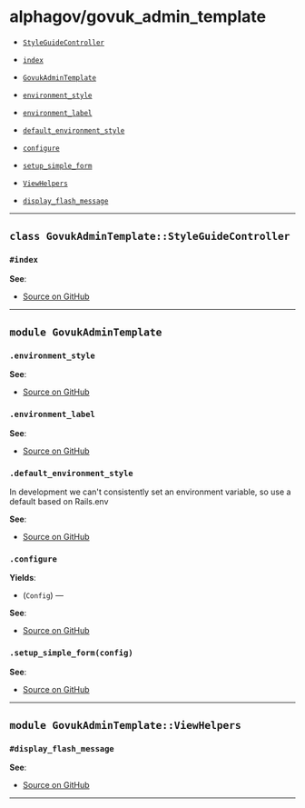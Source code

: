 # alphagov/govuk_admin_template

- [`StyleGuideController`](#class-govukadmintemplatestyleguidecontroller)
 - [`index`](#index)

- [`GovukAdminTemplate`](#module-govukadmintemplate)
 - [`environment_style`](#environment_style)
 - [`environment_label`](#environment_label)
 - [`default_environment_style`](#default_environment_style)
 - [`configure`](#configure)
 - [`setup_simple_form`](#setup_simple_formconfig)

- [`ViewHelpers`](#module-govukadmintemplateviewhelpers)
 - [`display_flash_message`](#display_flash_message)

---

## `class GovukAdminTemplate::StyleGuideController`

### `#index`



**See**:
- [Source on GitHub](https://github.com/alphagov/govuk_admin_template/blob/master/app/controllers/govuk_admin_template/style_guide_controller.rb#L3)

---

## `module GovukAdminTemplate`

### `.environment_style`



**See**:
- [Source on GitHub](https://github.com/alphagov/govuk_admin_template/blob/master/lib/govuk_admin_template.rb#L10)

### `.environment_label`



**See**:
- [Source on GitHub](https://github.com/alphagov/govuk_admin_template/blob/master/lib/govuk_admin_template.rb#L14)

### `.default_environment_style`

In development we can't consistently set an environment
variable, so use a default based on Rails.env


**See**:
- [Source on GitHub](https://github.com/alphagov/govuk_admin_template/blob/master/lib/govuk_admin_template.rb#L20)

### `.configure`


**Yields**:

- (`Config`) — 

**See**:
- [Source on GitHub](https://github.com/alphagov/govuk_admin_template/blob/master/lib/govuk_admin_template/config.rb#L2)

### `.setup_simple_form(config)`



**See**:
- [Source on GitHub](https://github.com/alphagov/govuk_admin_template/blob/master/lib/govuk_admin_template/simple_form.rb#L2)

---

## `module GovukAdminTemplate::ViewHelpers`

### `#display_flash_message`



**See**:
- [Source on GitHub](https://github.com/alphagov/govuk_admin_template/blob/master/lib/govuk_admin_template/view_helpers.rb#L3)

---

